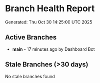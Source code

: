 # Branch Health Report
Generated: Thu Oct 30 14:25:00 UTC 2025

## Active Branches
- **main** - 17 minutes ago by Dashboard Bot

## Stale Branches (>30 days)
No stale branches found
